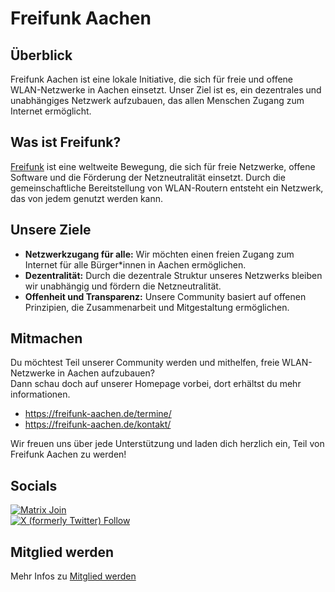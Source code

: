 # Freifunk Aachen

## Überblick

Freifunk Aachen ist eine lokale Initiative, die sich für freie und offene WLAN-Netzwerke in Aachen einsetzt. Unser Ziel ist es, ein dezentrales und unabhängiges Netzwerk aufzubauen, das allen Menschen Zugang zum Internet ermöglicht.

## Was ist Freifunk?

[Freifunk](https://freifunk.net/) ist eine weltweite Bewegung, die sich für freie Netzwerke, offene Software und die Förderung der Netzneutralität einsetzt. Durch die gemeinschaftliche Bereitstellung von WLAN-Routern entsteht ein Netzwerk, das von jedem genutzt werden kann.

## Unsere Ziele

- **Netzwerkzugang für alle:** Wir möchten einen freien Zugang zum Internet für alle Bürger*innen in Aachen ermöglichen.
- **Dezentralität:** Durch die dezentrale Struktur unseres Netzwerks bleiben wir unabhängig und fördern die Netzneutralität.
- **Offenheit und Transparenz:** Unsere Community basiert auf offenen Prinzipien, die Zusammenarbeit und Mitgestaltung ermöglichen.

## Mitmachen

Du möchtest Teil unserer Community werden und mithelfen, freie WLAN-Netzwerke in Aachen aufzubauen?  
Dann schau doch auf unserer Homepage vorbei, dort erhältst du mehr informationen.
- https://freifunk-aachen.de/termine/ 
- https://freifunk-aachen.de/kontakt/
  
  
Wir freuen uns über jede Unterstützung und laden dich herzlich ein, Teil von Freifunk Aachen zu werden!

## Socials

[![Matrix Join](https://img.shields.io/badge/Matrix-ffac@matrix.org-blue)](https://matrix.to/#/#ffac-space:matrix.org)  
[![X (formerly Twitter) Follow](https://img.shields.io/twitter/follow/ffaachen)](https://twitter.com/ffaachen)


## Mitglied werden
Mehr Infos zu [Mitglied werden](https://freifunk-aachen.de/die-idee-unterstuetzen/)


 
